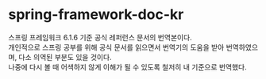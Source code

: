 # spring-framework-doc-kr

스프링 프레임워크 6.1.6 기준 공식 레퍼런스 문서의 번역본이다.  
개인적으로 스프링 공부를 위해 공식 문서를 읽으면서 번역기의 도움을 받아 번역하였으며, 다소 의역된 부분도 있을 것이다.  
나중에 다시 볼 때 어색하지 않게 이해가 될 수 있도록 철저히 내 기준으로 번역했다.
